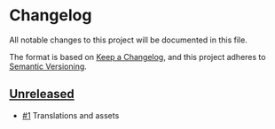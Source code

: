 # Changelog

All notable changes to this project will be documented in this file.

The format is based on [Keep a Changelog](https://keepachangelog.com/en/1.1.0/),
and this project adheres to [Semantic Versioning](https://semver.org/spec/v2.0.0.html).

## [Unreleased]

- [#1](https://github.com/rimi-itk/leantime-plugin-example/pull/1)
  Translations and assets

[Unreleased]: https://github.com/rimi-itk/leantime-plugin-example
